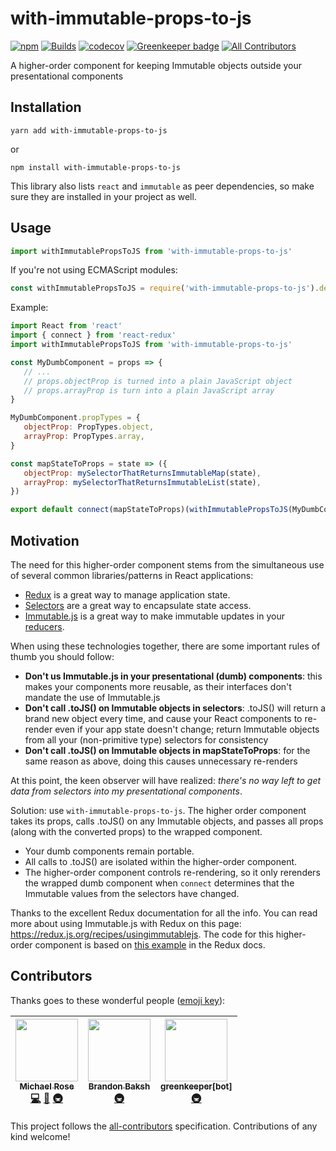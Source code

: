 # with-immutable-props-to-js

[![npm](https://img.shields.io/npm/v/with-immutable-props-to-js.svg)](https://www.npmjs.com/package/with-immutable-props-to-js) [![Builds](https://img.shields.io/circleci/project/github/tophat/with-immutable-props-to-js.svg)](https://circleci.com/gh/tophat/with-immutable-props-to-js) [![codecov](https://codecov.io/gh/tophat/with-immutable-props-to-js/branch/master/graph/badge.svg)](https://codecov.io/gh/tophat/with-immutable-props-to-js) [![Greenkeeper badge](https://badges.greenkeeper.io/tophat/with-immutable-props-to-js.svg)](https://greenkeeper.io/) [![All Contributors](https://img.shields.io/badge/all_contributors-3-orange.svg?style=flat)](#contributors)

A higher-order component for keeping Immutable objects outside your presentational components

## Installation

```
yarn add with-immutable-props-to-js
```

or

```
npm install with-immutable-props-to-js
```

This library also lists `react` and `immutable` as peer dependencies, so make sure they are installed in your project as well.

## Usage

```javascript
import withImmutablePropsToJS from 'with-immutable-props-to-js'
```

If you're not using ECMAScript modules:

```javascript
const withImmutablePropsToJS = require('with-immutable-props-to-js').default
```

Example:

```javascript
import React from 'react'
import { connect } from 'react-redux'
import withImmutablePropsToJS from 'with-immutable-props-to-js'

const MyDumbComponent = props => {
   // ...
   // props.objectProp is turned into a plain JavaScript object
   // props.arrayProp is turn into a plain JavaScript array
}

MyDumbComponent.propTypes = {
   objectProp: PropTypes.object,
   arrayProp: PropTypes.array,
}

const mapStateToProps = state => ({
   objectProp: mySelectorThatReturnsImmutableMap(state),
   arrayProp: mySelectorThatReturnsImmutableList(state),
})

export default connect(mapStateToProps)(withImmutablePropsToJS(MyDumbComponent))
```

## Motivation

The need for this higher-order component stems from the simultaneous use of several common libraries/patterns in React applications:

- [Redux](https://redux.js.org/) is a great way to manage application state.
- [Selectors](https://redux.js.org/introduction/learningresources#selectors) are a great way to encapsulate state access.
- [Immutable.js](https://facebook.github.io/immutable-js/) is a great way to make immutable updates in your [reducers](https://redux.js.org/basics/reducers).

When using these technologies together, there are some important rules of thumb you should follow:

- **Don't us Immutable.js in your presentational (dumb) components**: this makes your components more reusable, as their interfaces don't mandate the use of Immutable.js
- **Don't call .toJS() on Immutable objects in selectors**: .toJS() will return a brand new object every time, and cause your React components to re-render even if your app state doesn't change; return Immutable objects from all your (non-primitive type) selectors for consistency
- **Don't call .toJS() on Immutable objects in mapStateToProps**: for the same reason as above, doing this causes unnecessary re-renders

At this point, the keen observer will have realized: _there's no way left to get data from selectors into my presentational components_.

Solution: use `with-immutable-props-to-js`. The higher order component takes its props, calls .toJS() on any Immutable objects, and passes all props (along with the converted props) to the wrapped component.

- Your dumb components remain portable.
- All calls to .toJS() are isolated within the higher-order component.
- The higher-order component controls re-rendering, so it only rerenders the wrapped dumb component when `connect` determines that the Immutable values from the selectors have changed.

Thanks to the excellent Redux documentation for all the info.
You can read more about using Immutable.js with Redux on this page: https://redux.js.org/recipes/usingimmutablejs.
The code for this higher-order component is based on [this example](https://redux.js.org/recipes/usingimmutablejs#use-a-higher-order-component-to-convert-your-smart-components-immutable-js-props-to-your-dumb-components-javascript-props) in the Redux docs.

## Contributors

Thanks goes to these wonderful people ([emoji key](https://github.com/kentcdodds/all-contributors#emoji-key)):

<!-- ALL-CONTRIBUTORS-LIST:START - Do not remove or modify this section -->
<!-- prettier-ignore -->
| [<img src="https://avatars3.githubusercontent.com/u/3495264?v=4" width="100px;"/><br /><sub><b>Michael Rose</b></sub>](http://msrose.github.io)<br />[💻](https://github.com/tophat/with-immutable-props-to-js/commits?author=msrose "Code") [📖](https://github.com/tophat/with-immutable-props-to-js/commits?author=msrose "Documentation") [🚇](#infra-msrose "Infrastructure (Hosting, Build-Tools, etc)") | [<img src="https://avatars1.githubusercontent.com/u/39271619?v=4" width="100px;"/><br /><sub><b>Brandon Baksh</b></sub>](https://www.linkedin.com/in/brandonbaksh/)<br />[🚇](#infra-brandonbaksh "Infrastructure (Hosting, Build-Tools, etc)") | [<img src="https://avatars3.githubusercontent.com/in/505?v=4" width="100px;"/><br /><sub><b>greenkeeper[bot]</b></sub>](https://github.com/apps/greenkeeper)<br />[🚇](#infra-greenkeeper[bot] "Infrastructure (Hosting, Build-Tools, etc)") |
| :---: | :---: | :---: |
<!-- ALL-CONTRIBUTORS-LIST:END -->

This project follows the [all-contributors](https://github.com/kentcdodds/all-contributors) specification. Contributions of any kind welcome!
